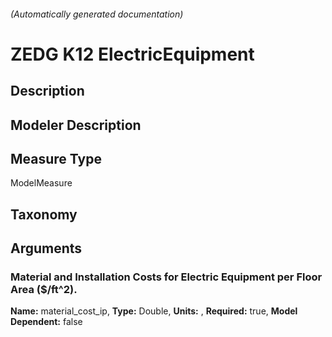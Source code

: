 

###### (Automatically generated documentation)

# ZEDG K12 ElectricEquipment

## Description


## Modeler Description


## Measure Type
ModelMeasure

## Taxonomy


## Arguments


### Material and Installation Costs for Electric Equipment per Floor Area ($/ft^2).

**Name:** material_cost_ip,
**Type:** Double,
**Units:** ,
**Required:** true,
**Model Dependent:** false




